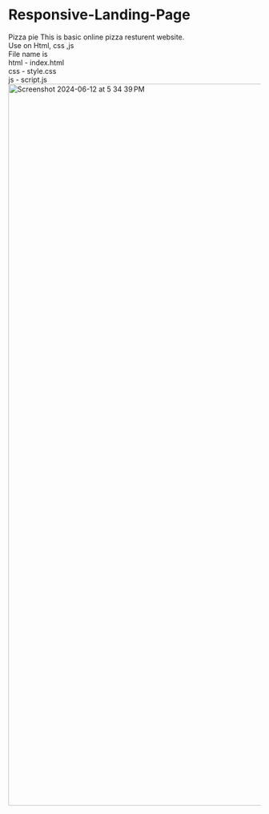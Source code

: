 # Responsive-Landing-Page
Pizza pie
This is basic online pizza resturent website.<br>
Use on Html, css ,js <br>
File name is <br>
html - index.html <br>
css  - style.css  <br>
js   - script.js  <br>
<img width="1440" alt="Screenshot 2024-06-12 at 5 34 39 PM" src="https://github.com/aadijha13/Responsive-Landing-Page/assets/170996607/44cdd59d-0bfd-467a-862c-273b9aa85cb9">
